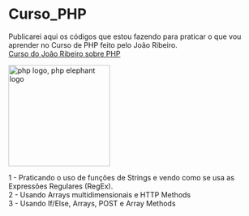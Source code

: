 # Curso_PHP
Publicarei aqui os códigos que estou fazendo para praticar o que vou aprender no Curso de PHP feito pelo João Ribeiro. <br>
<a href="https://www.youtube.com/watch?v=jVUeF7cZdFE&list=PLXik_5Br-zO9wODVI0j58VuZXkITMf7gZ&index=1&ab_channel=Jo%C3%A3oRibeiro">Curso do João Ribeiro sobre PHP</a>

<a href="https://www.freepnglogos.com/pics/php-logo"><img src="https://www.freepnglogos.com/uploads/php-logo-png/php-logo-php-elephant-logo-vectors-download-5.png" width="200" alt="php logo, php elephant logo"/></a>

1 - Praticando o uso de funções de Strings e vendo como se usa as Expressões Regulares (RegEx).<br>
2 - Usando Arrays multidimensionais e HTTP Methods<br>
3 - Usando If/Else, Arrays, POST e Array Methods<br>
